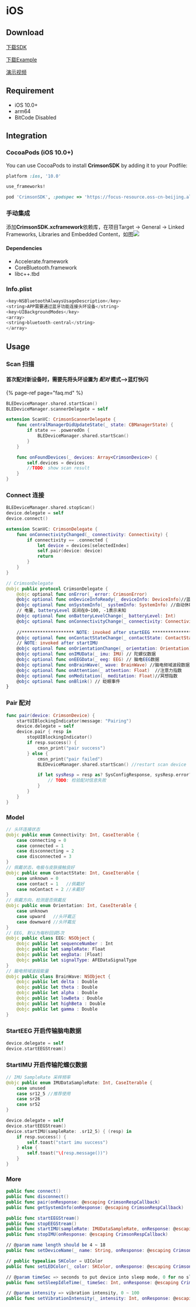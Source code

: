 # iOS

## Download

[下载SDK](https://focus-resource.oss-cn-beijing.aliyuncs.com/universal/crimson-sdk-prebuild/1.0.1/ios/CrimsonSDK.xcframework.zip)

[下载Example](https://focus-resource.oss-cn-beijing.aliyuncs.com/universal/crimson-sdk-prebuild/1.0.1/ios/CrimsonSDKExample.zip)

[演示视频](https://focus-resource.oss-cn-beijing.aliyuncs.com/universal/crimson-sdk-prebuild/1.0.0/ios/example.mp4)

## Requirement

* iOS 10.0+
* arm64
* BitCode Disabled

## Integration

### CocoaPods \(iOS 10.0+\)

You can use CocoaPods to install **CrimsonSDK** by adding it to your Podfile:

```ruby
platform :ios, '10.0'

use_frameworks!

pod 'CrimsonSDK', :podspec => 'https://focus-resource.oss-cn-beijing.aliyuncs.com/universal/crimson-sdk-prebuild/1.0.1/ios/CrimsonSDK.podspec'
```

### 手动集成

添加**CrimsonSDK.xcframework**依赖库，在项目Target -&gt; General -&gt; Linked Frameworks, Libraries and Embedded Content，如图![](.gitbook/assets/import_crimson_sdk.png)

#### Dependencies

* Accelerate.framework 
* CoreBluetooth.framework 
* libc++.tbd

### Info.plist

```swift
<key>NSBluetoothAlwaysUsageDescription</key>
<string>APP需要通过蓝牙功能连接头环设备</string>
<key>UIBackgroundModes</key>
<array>
<string>bluetooth-central</string>
</array>
```

## Usage

### Scan 扫描

#### 首次配对新设备时，需要先将头环设置为 _配对_  模式--&gt;蓝灯快闪

{% page-ref page="faq.md" %}

```swift
BLEDeviceManager.shared.startScan()
BLEDeviceManager.scannerDelegate = self

extension ScanVC: CrimsonScannerDelegate {
    func centralManagerDidUpdateState(_ state: CBManagerState) {
        if state == .poweredOn {
            BLEDeviceManager.shared.startScan()
        }
    }

    func onFoundDevices(_ devices: Array<CrimsonDevice>) {
        self.devices = devices
        //TODO: show scan result
    }
}
```

### Connect 连接

```swift
BLEDeviceManager.shared.stopScan()
device.delegate = self
device.connect()

extension ScanVC: CrimsonDelegate {
    func onConnectivityChanged(_ connectivity: Connectivity) {
        if connectivity == .connected {
            let device = devices[selectedIndex]
            self.pair(device: device)
            return
        }
    }
}

// CrimsonDelegate
@objc public protocol CrimsonDelegate {
    @objc optional func onError(_ error: CrimsonError)
    @objc optional func onDeviceInfoReady(_ deviceInfo: DeviceInfo)//蓝牙设备信息
    @objc optional func onSystemInfo(_ systemInfo: SystemInfo) //自动休眠信息，震动强度
    // 电量, batteryLevel 区间在0~100, -1表示未知
    @objc optional func onBatteryLevelChange(_ batteryLevel: Int) 
    @objc optional func onConnectivityChange(_ connectivity: Connectivity)//连接状态
    
    //******************** NOTE: invoked after startEEG *******************
    @objc optional func onContactStateChange(_ contactState: ContactState)//佩戴状态
    // NOTE: invoked after startIMU
    @objc optional func onOrientationChange(_ orientation: Orientation)//佩戴方向
    @objc optional func onIMUData(_ imu: IMU) // 陀螺仪数据
    @objc optional func onEEGData(_ eeg: EEG) // 脑电EEG数据
    @objc optional func onBrainWave(_ wave: BrainWave) //脑电频域波段数据
    @objc optional func onAttention(_ attention: Float)  //注意力指数
    @objc optional func onMeditation(_ meditation: Float)//冥想指数
    @objc optional func onBlink() // 眨眼事件
}
```

### Pair 配对

```swift
func pair(device: CrimsonDevice) {
    startUIBlockingIndicator(message: "Pairing")
    device.delegate = self
    device.pair { resp in
        stopUIBlockingIndicator()
        if resp.success() {
            cmsn_print("pair success")
        } else {
            cmsn_print("pair failed")
            BLEDeviceManager.shared.startScan() //restart scan device

            if let sysResp = resp as? SysConfigResponse, sysResp.error?.code == .validatePairInfo {
                // TODO: 检验配对信息失败
            }
        }
    }
}
```

### Model

```swift
// 头环连接状态
@objc public enum Connectivity: Int, CaseIterable {
    case connecting = 0
    case connected = 1
    case disconnecting = 2
    case disconnected = 3
}
// 佩戴状态，电极与皮肤接触良好
@objc public enum ContactState: Int, CaseIterable {
    case unknown = 0
    case contact = 1   //佩戴好
    case noContact = 2 //未戴好
}
// 佩戴方向，检测是否佩戴反
@objc public enum Orientation: Int, CaseIterable {
    case unknown 
    case upward   //头环戴正
    case downward //头环戴反
}
// EEG, 默认为每秒回调5次
@objc public class EEG: NSObject {
    @objc public let sequenceNumber : Int
    @objc public let sampleRate: Float
    @objc public let eegData: [Float]
    @objc public let signalType: AFEDataSignalType
}
// 脑电频域波段能量
@objc public class BrainWave: NSObject {
    @objc public let delta : Double
    @objc public let theta : Double
    @objc public let alpha : Double
    @objc public let lowBeta : Double
    @objc public let highBeta : Double
    @objc public let gamma : Double
}
```

### StartEEG 开启传输脑电数据

```swift
device.delegate = self
device.startEEGStream()
```

### StartIMU 开启传输陀螺仪数据

```swift
// IMU SampleRate 采样频率
@objc public enum IMUDataSampleRate: Int, CaseIterable {
    case unused
    case sr12_5 //推荐使用
    case sr26
    case sr52
}

device.delegate = self
device.startEEGStream()
device.startIMU(sampleRate: .sr12_5) { (resp) in
    if resp.success() {
        self.toast("start imu success")
    } else {
        self.toast("\(resp.message())")
    }
}
```

### More

```swift
public func connect()
public func disconnect()
public func pair(onResponse: @escaping CrimsonRespCallback)
public func getSystemInfo(onResponse: @escaping CrimsonRespCallback)

public func startEEGStream()
public func stopEEGStream()
public func startIMU(sampleRate: IMUDataSampleRate, onResponse: @escaping CrimsonRespCallback)
public func stopIMU(onResponse: @escaping CrimsonRespCallback)

// @param name length should be 4 ~ 18
public func setDeviceName(_ name: String, onResponse: @escaping CrimsonRespCallback)

// public typealias SKColor = UIColor
public func setLEDColor(_ color: SKColor, onResponse: @escaping CrimsonRespCallback)

// @param timeSec => seconds to put device into sleep mode, 0 for no sleep
public func setSleepIdleTime(_ timeSec: Int, onResponse: @escaping CrimsonRespCallback)

// @param intensity => vibration intensity, 0 ~ 100
public func setVibrationIntensity(_ intensity: Int, onResponse: @escaping CrimsonRespCallback)
```

